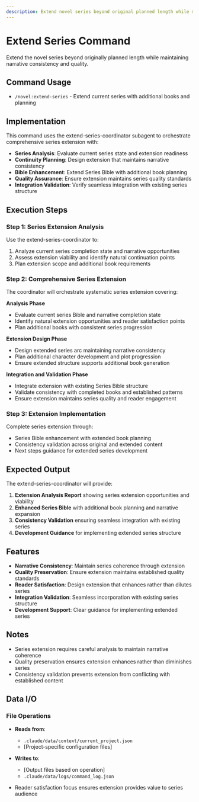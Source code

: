 ```yaml
---
description: Extend novel series beyond original planned length while maintaining consistency
---
```


# Extend Series Command  

Extend the novel series beyond originally planned length while maintaining narrative consistency and quality.

## Command Usage

- `/novel:extend-series` - Extend current series with additional books and planning

## Implementation

This command uses the extend-series-coordinator subagent to orchestrate comprehensive series extension with:

- **Series Analysis**: Evaluate current series state and extension readiness
- **Continuity Planning**: Design extension that maintains narrative consistency
- **Bible Enhancement**: Extend Series Bible with additional book planning
- **Quality Assurance**: Ensure extension maintains series quality standards
- **Integration Validation**: Verify seamless integration with existing series structure

## Execution Steps

### Step 1: Series Extension Analysis

Use the extend-series-coordinator to:
1. Analyze current series completion state and narrative opportunities
2. Assess extension viability and identify natural continuation points
3. Plan extension scope and additional book requirements

### Step 2: Comprehensive Series Extension

The coordinator will orchestrate systematic series extension covering:

**Analysis Phase**
- Evaluate current series Bible and narrative completion state
- Identify natural extension opportunities and reader satisfaction points  
- Plan additional books with consistent series progression

**Extension Design Phase**
- Design extended series arc maintaining narrative consistency
- Plan additional character development and plot progression
- Ensure extended structure supports additional book generation

**Integration and Validation Phase**
- Integrate extension with existing Series Bible structure
- Validate consistency with completed books and established patterns
- Ensure extension maintains series quality and reader engagement

### Step 3: Extension Implementation

Complete series extension through:
- Series Bible enhancement with extended book planning
- Consistency validation across original and extended content
- Next steps guidance for extended series development

## Expected Output

The extend-series-coordinator will provide:

1. **Extension Analysis Report** showing series extension opportunities and viability
2. **Enhanced Series Bible** with additional book planning and narrative expansion
3. **Consistency Validation** ensuring seamless integration with existing series
4. **Development Guidance** for implementing extended series structure

## Features

- **Narrative Consistency**: Maintain series coherence through extension
- **Quality Preservation**: Ensure extension maintains established quality standards
- **Reader Satisfaction**: Design extension that enhances rather than dilutes series
- **Integration Validation**: Seamless incorporation with existing series structure
- **Development Support**: Clear guidance for implementing extended series

## Notes

- Series extension requires careful analysis to maintain narrative coherence
- Quality preservation ensures extension enhances rather than diminishes series
- Consistency validation prevents extension from conflicting with established content

## Data I/O

### File Operations
- **Reads from**:
  - `.claude/data/context/current_project.json`
  - [Project-specific configuration files]

- **Writes to**:
  - [Output files based on operation]
  - `.claude/data/logs/command_log.json`

- Reader satisfaction focus ensures extension provides value to series audience